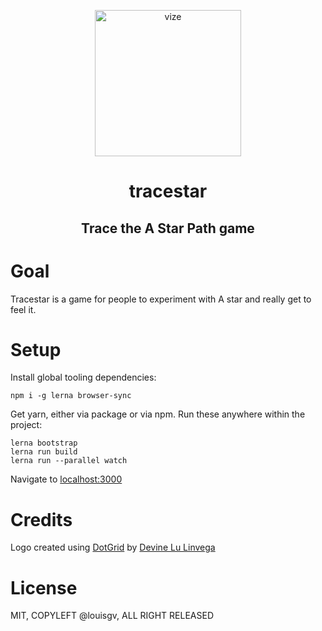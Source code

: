 <p align="center">
  <a href="https://louisgv.me/tracestar/">
    <img alt="vize" src="https://github.com/louisgv/tracestar/blob/master/icon.png" width="234">
  </a>
</p>

<h1 align="center">
    tracestar
</h1>

<h2 align="center">
    Trace the A Star Path game
</h2>

# Goal

Tracestar is a game for people to experiment with A star and really get to feel it.

# Setup

Install global tooling dependencies:

```
npm i -g lerna browser-sync
```

Get yarn, either via package or via npm.
Run these anywhere within the project:

```
lerna bootstrap
lerna run build
lerna run --parallel watch
```

Navigate to [localhost:3000](http://localhost:3000/)

# Credits

Logo created using [DotGrid](https://github.com/hundredrabbits/Dotgrid) by [Devine Lu Linvega](https://twitter.com/neauoire)

# License

MIT, COPYLEFT @louisgv, ALL RIGHT RELEASED
